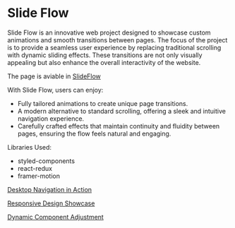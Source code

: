 # Slide Flow
Slide Flow is an innovative web project designed to showcase custom animations and smooth transitions between pages. The focus of the project is to provide a seamless user experience by replacing traditional scrolling with dynamic sliding effects. These transitions are not only visually appealing but also enhance the overall interactivity of the website.

The page is aviable in [SlideFlow](https://elimm1910.github.io/SlideFlow/)

With Slide Flow, users can enjoy:
- Fully tailored animations to create unique page transitions.
- A modern alternative to standard scrolling, offering a sleek and intuitive navigation experience.
- Carefully crafted effects that maintain continuity and fluidity between pages, ensuring the flow feels natural and engaging.

Libraries Used:
- styled-components
- react-redux
- framer-motion

[Desktop Navigation in Action](./videos/Desktop.gif)

[Responsive Design Showcase](./videos/Responsive.gif)

[Dynamic Component Adjustment](./videos/Component_Adjustment.gif)